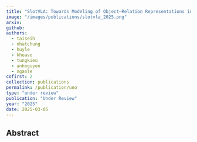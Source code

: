 ```yaml
---
title: "SlotVLA: Towards Modeling of Object–Relation Representations in Robotic Manipulation"
image: "/images/publications/slotvla_2025.png"
arxiv:
github:
authors:
  - taiseih
  - nhatchung
  - huyle
  - khoavo
  - tungkieu
  - anhnguyen
  - nganle
cofirst: 2
collection: publications
permalink: /publication/uno
type: "under review"
publication: "Under Review"
year: "2025"
date: 2025-03-05
---
```


<!-- <button class="btn btn-round btn-sm btn-ghost-blue" onclick="location.href='https://arxiv.org/abs/2312.09507'">arXiv</button> -->

## Abstract
